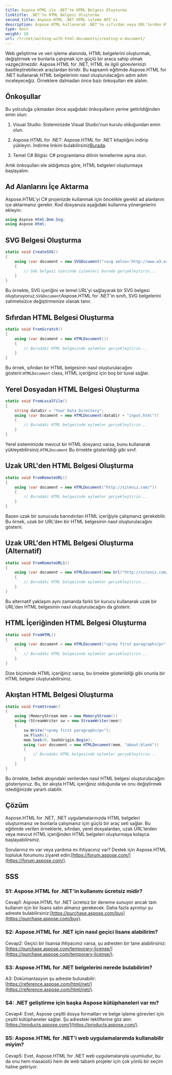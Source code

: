 ```yaml
---
title: Aspose.HTML ile .NET'te HTML Belgesi Oluşturma
linktitle: .NET'te HTML Belgesi Oluşturma
second_title: Aspose.HTML .NET HTML işleme API'si
description: Aspose.HTML kullanarak .NET'te sıfırdan veya URL'lerden HTML belgeleri oluşturmayı öğrenin. Web geliştiricileri için kapsamlı bir eğitim.
type: docs
weight: 10
url: /tr/net/working-with-html-documents/creating-a-document/
---
```


Web geliştirme ve veri işleme alanında, HTML belgelerini oluşturmak, değiştirmek ve bunlarla çalışmak için güçlü bir araca sahip olmak vazgeçilmezdir. Aspose.HTML for .NET, HTML ile ilgili görevlerinizi basitleştirebilecek araçlardan biridir. Bu kapsamlı eğitimde Aspose.HTML for .NET kullanarak HTML belgelerinin nasıl oluşturulacağını adım adım inceleyeceğiz. Örneklere dalmadan önce bazı önkoşulları ele alalım.

## Önkoşullar

Bu yolculuğa çıkmadan önce aşağıdaki önkoşulların yerine getirildiğinden emin olun:

1. Visual Studio: Sisteminizde Visual Studio'nun kurulu olduğundan emin olun.

2.  Aspose.HTML for .NET: Aspose.HTML for .NET kitaplığını indirip yükleyin. İndirme linkini bulabilirsiniz[Burada](https://releases.aspose.com/html/net/).

3. Temel C# Bilgisi: C# programlama dilinin temellerine aşina olun.

Artık önkoşulları ele aldığımıza göre, HTML belgeleri oluşturmaya başlayalım.

## Ad Alanlarını İçe Aktarma

Aspose.HTML'yi C# projenizde kullanmak için öncelikle gerekli ad alanlarını içe aktarmanız gerekir. Kod dosyanıza aşağıdaki kullanma yönergelerini ekleyin:

```csharp
using Aspose.Html.Dom.Svg;
using Aspose.Html;
```

## SVG Belgesi Oluşturma

```csharp
static void CreateSVG()
{
    using (var document = new SVGDocument("<svg xmlns='http://www.w3.org/2000/svg'><circle cx='50' cy='50' r='40'/></svg>", "about:blank"))
    {
        // SVG belgesi üzerinde işlemleri burada gerçekleştirin...
    }
}
```

 Bu örnekte, SVG içeriğini ve temel URL'yi sağlayarak bir SVG belgesi oluşturuyoruz.`SVGDocument`Aspose.HTML for .NET'in sınıfı, SVG belgelerini zahmetsizce değiştirmenize olanak tanır.

## Sıfırdan HTML Belgesi Oluşturma

```csharp
static void FromScratch()
{
    using (var document = new HTMLDocument())
    {
        // Buradaki HTML belgesinde eylemler gerçekleştirin...
    }
}
```

 Bu örnek, sıfırdan bir HTML belgesinin nasıl oluşturulacağını gösterir.`HTMLDocument` class, HTML içeriğiniz için boş bir tuval sağlar.

## Yerel Dosyadan HTML Belgesi Oluşturma

```csharp
static void FromLocalFile()
{
    string dataDir = "Your Data Directory";
    using (var document = new HTMLDocument(dataDir + "input.html"))
    {
        // Buradaki HTML belgesinde eylemler gerçekleştirin...
    }
}
```

 Yerel sisteminizde mevcut bir HTML dosyanız varsa, bunu kullanarak yükleyebilirsiniz.`HTMLDocument` Bu örnekte gösterildiği gibi sınıf.

## Uzak URL'den HTML Belgesi Oluşturma

```csharp
static void FromRemoteURL()
{
    using (var document = new HTMLDocument("http://siteniz.com/"))
    {
        // Buradaki HTML belgesinde eylemler gerçekleştirin...
    }
}
```

Bazen uzak bir sunucuda barındırılan HTML içeriğiyle çalışmanız gerekebilir. Bu örnek, uzak bir URL'den bir HTML belgesinin nasıl oluşturulacağını gösterir.

## Uzak URL'den HTML Belgesi Oluşturma (Alternatif)

```csharp
static void FromRemoteURL1()
{
    using (var document = new HTMLDocument(new Url("http://siteniz.com/")))
    {
        // Buradaki HTML belgesinde eylemler gerçekleştirin...
    }
}
```

Bu alternatif yaklaşım aynı zamanda farklı bir kurucu kullanarak uzak bir URL'den HTML belgesinin nasıl oluşturulacağını da gösterir.

## HTML İçeriğinden HTML Belgesi Oluşturma

```csharp
static void FromHTML()
{
    using (var document = new HTMLDocument("<p>my first paragraph</p>", "."))
    {
        // Buradaki HTML belgesinde eylemler gerçekleştirin...
    }
}
```

Dize biçiminde HTML içeriğiniz varsa, bu örnekte gösterildiği gibi onunla bir HTML belgesi oluşturabilirsiniz.

## Akıştan HTML Belgesi Oluşturma

```csharp
static void FromStream()
{
    using (MemoryStream mem = new MemoryStream())
    using (StreamWriter sw = new StreamWriter(mem))
    {
        sw.Write("<p>my first paragraph</p>");
        sw.Flush();
        mem.Seek(0, SeekOrigin.Begin);
        using (var document = new HTMLDocument(mem, "about:blank"))
        {
            // Buradaki HTML belgesinde eylemler gerçekleştirin...
        }
    }
}
```

Bu örnekte, bellek akışındaki verilerden nasıl HTML belgesi oluşturulacağını gösteriyoruz. Bu, bir akışta HTML içeriğiniz olduğunda ve onu değiştirmek istediğinizde yararlı olabilir.

## Çözüm

Aspose.HTML for .NET, .NET uygulamalarınızda HTML belgeleri oluşturmanız ve bunlarla çalışmanız için güçlü bir araç seti sağlar. Bu eğitimde verilen örneklerle, sıfırdan, yerel dosyalardan, uzak URL'lerden veya mevcut HTML içeriğinden HTML belgeleri oluşturmaya kolayca başlayabilirsiniz.

 Sorularınız mı var veya yardıma mı ihtiyacınız var? Destek için Aspose.HTML topluluk forumunu ziyaret edin:[https://forum.aspose.com/](https://forum.aspose.com/).

## SSS

### S1: Aspose.HTML for .NET'in kullanımı ücretsiz midir?
 Cevap1: Aspose.HTML for .NET ücretsiz bir deneme sunuyor ancak tam kullanım için bir lisans satın almanız gerekecek. Daha fazla ayrıntıyı şu adreste bulabilirsiniz:[https://purchase.aspose.com/buy](https://purchase.aspose.com/buy).

### S2: Aspose.HTML for .NET için nasıl geçici lisans alabilirim?
Cevap2: Geçici bir lisansa ihtiyacınız varsa, şu adresten bir tane alabilirsiniz:[https://purchase.aspose.com/temporary-license/](https://purchase.aspose.com/temporary-license/).

### S3: Aspose.HTML for .NET belgelerini nerede bulabilirim?
 A3: Dokümantasyon şu adreste bulunabilir:[https://reference.aspose.com/html/net/](https://reference.aspose.com/html/net/).

### S4: .NET geliştirme için başka Aspose kütüphaneleri var mı?
 Cevap4: Evet, Aspose çeşitli dosya formatları ve belge işleme görevleri için çeşitli kütüphaneler sağlar. Şu adresteki tekliflerine göz atın:[https://products.aspose.com/](https://products.aspose.com/).

### S5: Aspose.HTML for .NET'i web uygulamalarımda kullanabilir miyim?
Cevap5: Evet, Aspose.HTML for .NET web uygulamalarıyla uyumludur, bu da onu hem masaüstü hem de web tabanlı projeler için çok yönlü bir seçim haline getiriyor.

